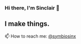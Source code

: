 ### Hi there, I'm Sinclair 👋

## I make things.
📫 How to reach me: [@symbiosinx](https://twitter.com/symbiosinx)
